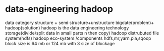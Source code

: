 # data-engineering hadoop


data category
structure + semi structure+unstructure
bigdate(problem)+ hadoop(solution)
hadoop is the data engineering technology
storage(divide/split data in small parts n then copy)
hadoop distrubuted file system(hdfs)
hadoop eco-system /components
hdfs,mr,yarn,pia,sqoop
block size is 64 mb or 124 mb with 3 size of blockage 

